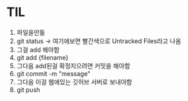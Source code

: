 # TIL
1. 파일을만듦
1. git status -> 여기에보면 빨간색으로 Untracked Files라고 나옴
1. 그걸 add 해야함
1. git add {filename}
1. 그다음 add된걸 확정지으려면 커밋을 해야함
1. git commit -m "message"
1. 그다음 이걸 웹에있는 깃허브 서버로 보내야함
1. git push
